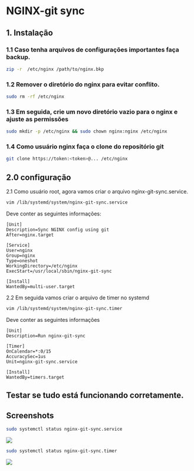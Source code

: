 # NGINX-git sync

## 1. Instalação

### 1.1 Caso tenha arquivos de configurações importantes faça backup.

```bash
zip -r  /etc/nginx /path/to/nginx.bkp
```
### 1.2 Remover o diretório do nginx para evitar conflito.
```bash
sudo rm -rf /etc/nginx
```
### 1.3 Em seguida, crie um novo diretório vazio para o nginx e ajuste as permissões
```bash
sudo mkdir -p /etc/nginx && sudo chown nginx:nginx /etc/nginx
```
### 1.4 Como usuário nginx faça o clone do repositório git

```bash
git clone https://token:<token>@... /etc/nginx
```

## 2.0 configuração
2.1 Como usuário root, agora vamos criar o arquivo nginx-git-sync.service.

```bash
vim /lib/systemd/system/nginx-git-sync.service
```
Deve conter as seguintes informações: 

```config
[Unit] 
Description=Sync NGINX config using git 
After=nginx.target 

[Service] 
User=nginx 
Group=nginx 
Type=oneshot 
WorkingDirectory=/etc/nginx 
ExecStart=/usr/local/sbin/nginx-git-sync 

[Install] 
WantedBy=multi-user.target 
```
2.2 Em seguida vamos criar o arquivo de timer no systemd
```bash
vim /lib/systemd/system/nginx-git-sync.timer
```
Deve conter as seguintes informações
```config
[Unit]
Description=Run nginx-git-sync

[Timer]
OnCalendar=*:0/15
AccuracySec=1us
Unit=nginx-git-sync.service

[Install]
WantedBy=timers.target
```
## Testar se tudo está funcionando corretamente.


## Screenshots
```bash
sudo systemctl status nginx-git-sync.service
```
![](https://i.imgur.com/PSaMS3N.png)
```bash
sudo systemctl status nginx-git-sync.timer
```
![](https://i.imgur.com/ugSXsH4.png)



